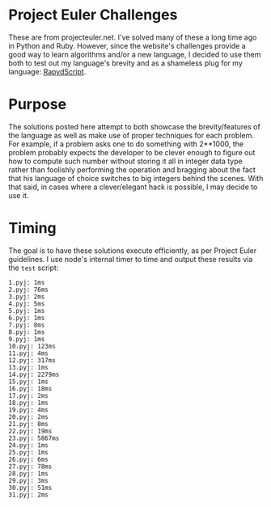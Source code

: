 # Project Euler Challenges
These are from projecteuler.net. I've solved many of these a long time ago in Python and Ruby. However, since the website's challenges provide a good way to learn algorithms and/or a new language, I decided to use them both to test out my language's brevity and as a shameless plug for my language: [RapydScript](https://github.com/atsepkov/RapydScript).

# Purpose
The solutions posted here attempt to both showcase the brevity/features of the language as well as make use of proper techniques for each problem. For example, if a problem asks one to do something with 2**1000, the problem probably expects the developer to be clever enough to figure out how to compute such number without storing it all in integer data type rather than foolishly performing the operation and bragging about the fact that his language of choice switches to big integers behind the scenes. With that said, in cases where a clever/elegant hack is possible, I may decide to use it.

# Timing
The goal is to have these solutions execute efficiently, as per Project Euler guidelines. I use node's internal timer to time and output these results via the `test` script:

	1.pyj: 1ms
	2.pyj: 76ms
	3.pyj: 2ms
	4.pyj: 5ms
	5.pyj: 1ms
	6.pyj: 1ms
	7.pyj: 8ms
	8.pyj: 1ms
	9.pyj: 1ms
	10.pyj: 123ms
	11.pyj: 4ms
	12.pyj: 317ms
	13.pyj: 1ms
	14.pyj: 2279ms
	15.pyj: 1ms
	16.pyj: 18ms
	17.pyj: 2ms
	18.pyj: 1ms
	19.pyj: 4ms
	20.pyj: 2ms
	21.pyj: 8ms
	22.pyj: 19ms
	23.pyj: 5867ms
	24.pyj: 1ms
	25.pyj: 1ms
	26.pyj: 6ms
	27.pyj: 78ms
	28.pyj: 1ms
	29.pyj: 3ms
	30.pyj: 51ms
	31.pyj: 2ms
